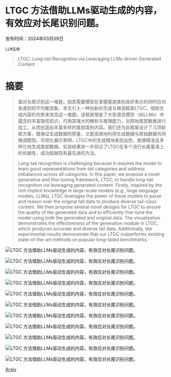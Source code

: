 # LTGC 方法借助LLMs驱动生成的内容，有效应对长尾识别问题。

发布时间：2024年03月09日

`LLM应用`

> LTGC: Long-tail Recognition via Leveraging LLMs-driven Generated Content

# 摘要

> 面对长尾识别这一难题，因其需要模型在掌握尾部类别良好表示的同时应对各类别的不均衡现象。本文引入一种创新的生成与微调框架LTGC，借助生成内容的优势来攻克这一难题。该框架借鉴了大型语言模型（如LLMs）中蕴含的丰富隐性知识，巧用其强大的解析与推理能力，对原始尾部数据进行加工，从而创造出丰富多样的尾部类别内容。我们还为此框架设计了几项新颖方案，既保证生成数据的质量，又能高效地利用生成数据与原始数据共同微调模型。可视化展示表明，LTGC中的生成模块表现出色，能够精准且多样化地生成尾部数据。实验结果进一步验证了LTGC在多个流行长尾基准上的优越性，成功超越现有最先进的方法。

> Long-tail recognition is challenging because it requires the model to learn good representations from tail categories and address imbalances across all categories. In this paper, we propose a novel generative and fine-tuning framework, LTGC, to handle long-tail recognition via leveraging generated content. Firstly, inspired by the rich implicit knowledge in large-scale models (e.g., large language models, LLMs), LTGC leverages the power of these models to parse and reason over the original tail data to produce diverse tail-class content. We then propose several novel designs for LTGC to ensure the quality of the generated data and to efficiently fine-tune the model using both the generated and original data. The visualization demonstrates the effectiveness of the generation module in LTGC, which produces accurate and diverse tail data. Additionally, the experimental results demonstrate that our LTGC outperforms existing state-of-the-art methods on popular long-tailed benchmarks.

![LTGC 方法借助LLMs驱动生成的内容，有效应对长尾识别问题。](../../../paper_images/2403.05854/fig1.png)

![LTGC 方法借助LLMs驱动生成的内容，有效应对长尾识别问题。](../../../paper_images/2403.05854/fig_framework_v7_new.png)

![LTGC 方法借助LLMs驱动生成的内容，有效应对长尾识别问题。](../../../paper_images/2403.05854/fig_minigpt.png)

![LTGC 方法借助LLMs驱动生成的内容，有效应对长尾识别问题。](../../../paper_images/2403.05854/fig_chatgpt.png)

![LTGC 方法借助LLMs驱动生成的内容，有效应对长尾识别问题。](../../../paper_images/2403.05854/fig_clip_filter_v5.png)

![LTGC 方法借助LLMs驱动生成的内容，有效应对长尾识别问题。](../../../paper_images/2403.05854/x1.png)

![LTGC 方法借助LLMs驱动生成的内容，有效应对长尾识别问题。](../../../paper_images/2403.05854/x2.png)

![LTGC 方法借助LLMs驱动生成的内容，有效应对长尾识别问题。](../../../paper_images/2403.05854/supp_max_num.png)

![LTGC 方法借助LLMs驱动生成的内容，有效应对长尾识别问题。](../../../paper_images/2403.05854/x3.png)

![LTGC 方法借助LLMs驱动生成的内容，有效应对长尾识别问题。](../../../paper_images/2403.05854/x4.png)

![LTGC 方法借助LLMs驱动生成的内容，有效应对长尾识别问题。](../../../paper_images/2403.05854/x5.png)

[Arxiv](https://arxiv.org/abs/2403.05854)